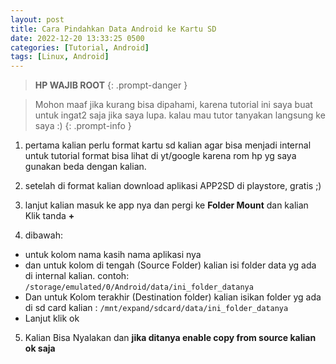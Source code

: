 ```yaml
---
layout: post
title: Cara Pindahkan Data Android ke Kartu SD
date: 2022-12-20 13:33:25 0500
categories: [Tutorial, Android]
tags: [Linux, Android]
---
```


>**HP WAJIB ROOT**
{: .prompt-danger }

> Mohon maaf jika kurang bisa dipahami, karena tutorial ini saya buat untuk ingat2 saja jika saya lupa.
kalau mau tutor tanyakan langsung ke saya :)
{: .prompt-info }

1. pertama kalian perlu format kartu sd kalian agar bisa menjadi internal
untuk tutorial format bisa lihat di yt/google karena rom hp yg saya gunakan beda dengan kalian.

2. setelah di format kalian download aplikasi APP2SD di playstore, gratis ;)

3. lanjut kalian masuk ke app nya dan pergi ke **Folder Mount** dan kalian Klik tanda **+**

4. dibawah:
  - untuk kolom nama kasih nama aplikasi nya
  - dan untuk kolom di tengah (Source Folder) kalian isi folder data yg ada di internal kalian. contoh:
  `/storage/emulated/0/Android/data/ini_folder_datanya`
  - Dan untuk Kolom terakhir (Destination folder) kalian isikan folder yg ada di sd card kalian :
  `/mnt/expand/sdcard/data/ini_folder_datanya`
  - Lanjut klik ok

5. Kalian Bisa Nyalakan dan **jika ditanya enable copy from source kalian ok saja**

